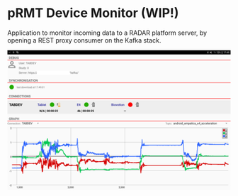 # pRMT Device Monitor (WIP!)

Application to monitor incoming data to a RADAR platform server, by opening a REST proxy consumer on the Kafka stack.

![Screenshot radar-prmt-monitor](/man/screen-2018-09-05-174925_edit.png)
